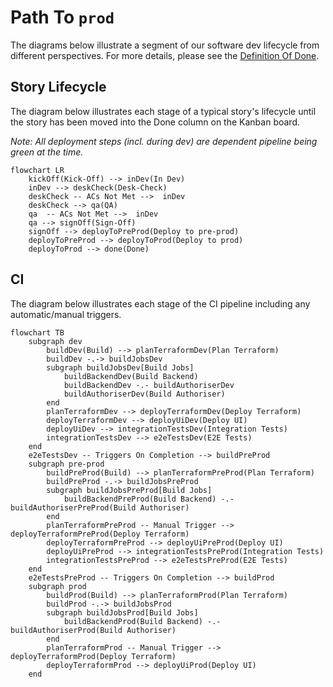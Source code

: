 # Path To `prod`

The diagrams below illustrate a segment of our software dev lifecycle from different perspectives. For more details,
please see
the [Definition Of Done](https://gpitbjss.atlassian.net/wiki/spaces/TW/pages/12314869771/Definition+of+done+ARF).

## Story Lifecycle

The diagram below illustrates each stage of a typical story's lifecycle until the story has been moved into the Done
column on the Kanban board.

_Note: All deployment steps (incl. during dev) are dependent pipeline being green at the time._

```mermaid
flowchart LR
    kickOff(Kick-Off) --> inDev(In Dev)
    inDev --> deskCheck(Desk-Check)
    deskCheck -- ACs Not Met -->  inDev
    deskCheck --> qa(QA)
    qa  -- ACs Not Met -->  inDev
    qa --> signOff(Sign-Off)
    signOff --> deployToPreProd(Deploy to pre-prod)
    deployToPreProd --> deployToProd(Deploy to prod)
    deployToProd --> done(Done)
```

## CI

The diagram below illustrates each stage of the CI pipeline including any automatic/manual triggers.

```mermaid
flowchart TB
    subgraph dev
        buildDev(Build) --> planTerraformDev(Plan Terraform)
        buildDev -.-> buildJobsDev
        subgraph buildJobsDev[Build Jobs]
            buildBackendDev(Build Backend)
            buildBackendDev -.- buildAuthoriserDev
            buildAuthoriserDev(Build Authoriser)
        end
        planTerraformDev --> deployTerraformDev(Deploy Terraform)
        deployTerraformDev --> deployUiDev(Deploy UI)
        deployUiDev --> integrationTestsDev(Integration Tests)
        integrationTestsDev --> e2eTestsDev(E2E Tests)
    end
    e2eTestsDev -- Triggers On Completion --> buildPreProd
    subgraph pre-prod
        buildPreProd(Build) --> planTerraformPreProd(Plan Terraform)
        buildPreProd -.-> buildJobsPreProd
        subgraph buildJobsPreProd[Build Jobs]
            buildBackendPreProd(Build Backend) -.- buildAuthoriserPreProd(Build Authoriser)
        end
        planTerraformPreProd -- Manual Trigger --> deployTerraformPreProd(Deploy Terraform)
        deployTerraformPreProd --> deployUiPreProd(Deploy UI)
        deployUiPreProd --> integrationTestsPreProd(Integration Tests)
        integrationTestsPreProd --> e2eTestsPreProd(E2E Tests)
    end
    e2eTestsPreProd -- Triggers On Completion --> buildProd
    subgraph prod
        buildProd(Build) --> planTerraformProd(Plan Terraform)
        buildProd -.-> buildJobsProd
        subgraph buildJobsProd[Build Jobs]
            buildBackendProd(Build Backend) -.- buildAuthoriserProd(Build Authoriser)
        end
        planTerraformProd -- Manual Trigger --> deployTerraformProd(Deploy Terraform)
        deployTerraformProd --> deployUiProd(Deploy UI)
    end
```
